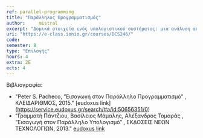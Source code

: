 ```yaml
---
ref: parallel-programming
title: "Παράλληλος Προγραμματισμός"
author: 	mistral
excerpt: "Δομικά στοιχεία ενός υπολογιστικού συστήματος: μια ανάλυση απόδοσης. Κρυφές μνήμες και ιεραρχίες μνημών. Παραλληλισμός σε επίπεδο εντολών και pipelining. Παράλληλος προγραμματισμός με εντολές SSE. Παραλληλισμός σε επίπεδο νημάτων (threads). Εισαγωγή στον προγραμματισμό με Posix Threads. Προγραμματισμός OpenMP. Το υπολογιστικό μοντέλο GPU. Προγραμματισμός CUDA/OpenCL."
uri: "https://e-class.ionio.gr/courses/DCS246/"
code: 
semester: 8
type: "Επιλογής"
hours: 4
extra: 2E
ects: 4
---
```



Βιβλιογραφία: 
  - "Peter S. Pacheco, ”Εισαγωγή στον Παράλληλο Προγραμματισμό” , ΚΛΕΙΔΑΡΙΘΜΟΣ, 2015." [eudoxus link] (https://service.eudoxus.gr/search/#a/id:50656351/0)
  - "Γραμματή Πάντζιου, Βασίλειος Μάμαλης, Αλέξανδρος Τομαράς , ”Εισαγωγή στον Παράλληλο Υπολογισμό” , ΕΚΔΟΣΕΙΣ ΝΕΩΝ ΤΕΧΝΟΛΟΓΙΩΝ, 2013." [eudoxus link](https://service.eudoxus.gr/search/#a/id:33134125/0)
  

